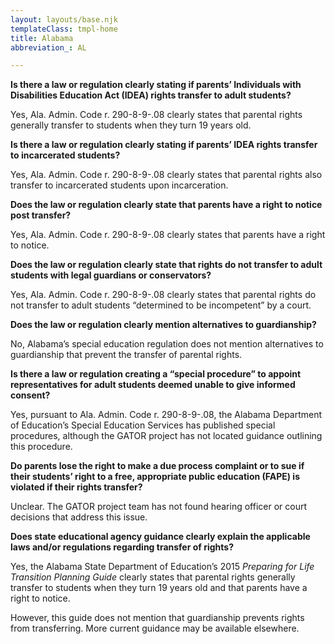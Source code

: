 ```yaml
---
layout: layouts/base.njk
templateClass: tmpl-home
title: Alabama
abbreviation_: AL

---
```

**Is there a law or regulation clearly stating if parents’ Individuals with Disabilities Education Act (IDEA) rights transfer to adult students?**

Yes, Ala. Admin. Code r. 290-8-9-.08 clearly states that parental rights generally transfer to students when they turn 19 years old.

**Is there a law or regulation clearly stating if parents’ IDEA rights transfer to incarcerated students?**

Yes, Ala. Admin. Code r. 290-8-9-.08 clearly states that parental rights also transfer to incarcerated students upon incarceration.

**Does the law or regulation clearly state that parents have a right to notice post transfer?**

Yes, Ala. Admin. Code r. 290-8-9-.08 clearly states that parents have a right to notice.

**Does the law or regulation clearly state that rights do not transfer to adult students with legal guardians or conservators?**

Yes, Ala. Admin. Code r. 290-8-9-.08 clearly states that parental rights do not transfer to adult students “determined to be incompetent” by a court.

**Does the law or regulation clearly mention alternatives to guardianship?**

No, Alabama’s special education regulation does not mention alternatives to guardianship that prevent the transfer of parental rights.

**Is there a law or regulation creating a “special procedure” to appoint representatives for adult students deemed unable to give informed consent?**

Yes, pursuant to Ala. Admin. Code r. 290-8-9-.08, the Alabama Department of Education’s Special Education Services has published special procedures, although the GATOR project has not located guidance outlining this procedure.

**Do parents lose the right to make a due process complaint or to sue if their students’ right to a free, appropriate public education (FAPE) is violated if their rights transfer?**

Unclear. The GATOR project team has not found hearing officer or court decisions that address this issue.

**Does state educational agency guidance clearly explain the applicable laws and/or regulations regarding transfer of rights?**

Yes, the Alabama State Department of Education’s 2015 _Preparing for Life Transition Planning Guide_ clearly states that parental rights generally transfer to students when they turn 19 years old and that parents have a right to notice.

However, this guide does not mention that guardianship prevents rights from transferring. More current guidance may be available elsewhere.